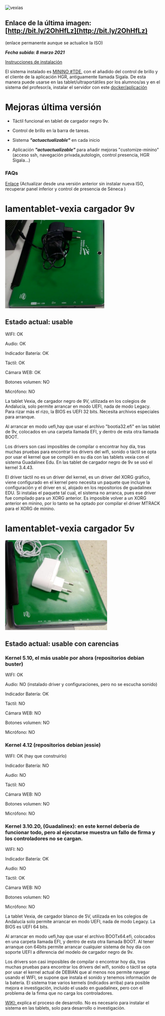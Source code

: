 ![vexias](https://user-images.githubusercontent.com/72696244/110154393-7e4e2c80-7de4-11eb-9d78-1116d448a7f9.png)

## Enlace de la última imagen: [http://bit.ly/2OhHfLz](http://bit.ly/2OhHfLz)
(enlace permanente aunque se actualice la ISO)

***Fecha subida: 8 marzo 2021***

[Instrucciones de instalación](https://github.com/aosucas499/lamentablet-vexia/wiki/0.-Instrucciones-de-instalaci%C3%B3n-MININO-%23TDE-en-tablets-VEXIA)

El sistema instalado es [MININO #TDE](https://github.com/aosucas499/minino-TDE), con el añadido del control de brillo y el cliente de la aplicación HGR, antiguamente llamada Sigala. De esta manera puede usarse en las tablet/ultraportátiles por los alumnos/as y en el sistema del profesor/a, instalar el servidor con este [docker/aplicación](https://github.com/aosucas499/hgr-dre)

# Mejoras última versión
 
 + Táctil funcional en tablet de cargador negro 9v.

 + Control de brillo en la barra de tareas.
 
 +  Sistema ***"actuactualizable"*** en cada inicio

 +  Aplicación ***"actuactualizable"*** para añadir mejoras "customize-minino" (acceso ssh, navegación privada,autologin, control presencia, HGR Sigala...)

### FAQs 
[Enlace](https://github.com/aosucas499/lamentablet-vexia/wiki/FAQ's) (Actualizar desde una versión anterior sin instalar nueva ISO, recuperar panel inferior y control de presencia de Séneca )

# lamentablet-vexia cargador 9v

![9v](https://github.com/aosucas499/lamentablet-vexia/raw/main/guadalinex/vexia-9v.png)

## Estado actual: usable
WIFI: OK

Audio: OK

Indicador Batería: OK

Táctil: OK
 
Cámara WEB: OK
 
Botones volumen: NO
 
Micrófono: NO

La tablet Vexia, de cargador negro de 9V, utilizada en los colegios de Andalucía, solo permite arrancar en modo UEFI, nada de modo Legacy. Para rizar más el rizo, la BIOS es UEFI 32 bits. Necesita archivos especiales para arranque.

Al arrancar en modo uefi,hay que usar el archivo "bootia32.efi" en las tablet de 9v, colocados en una carpeta llamada EFI, y dentro de esta otra llamada BOOT.

Los drivers son casi imposibles de compilar o encontrar hoy día, tras muchas pruebas para encontrar los drivers del wifi, sonido o táctil se opta por usar el kernel que se compiló en su día con las tablets vexia con el sistema Guadalinex Edu. En las tablet de cargador negro de 9v se usó el kernel 3.4.43.

El driver táctil no es un driver del kernel, es un driver del XORG gráfico, viene configurado en el kernel pero necesita un paquete que incluye la configuración y el driver en sí, alojado en los repositorios de guadalinex EDU. Si instalas el paquete tal cual, el sistema no arranca, pues ese driver fue compilado para un XORG anterior. Es imposible volver a un XORG anterior en minino, por lo tanto se ha optado por compilar el driver MTRACK para el XORG de minino. 

 
# lamentablet-vexia cargador 5v

![5v](https://github.com/aosucas499/lamentablet-vexia/raw/main/guadalinex/vexia-5v.png)

## Estado actual: usable con carencias

### Kernel 5.10, el más usable por ahora (repositorios debian buster)
WIFI: OK

Audio: NO (instalado driver y configuraciones, pero no se escucha sonido)

Indicador Batería: OK
 
Táctil: NO
 
Cámara WEB: NO
 
Botones volumen: NO
 
Micrófono: NO

### Kernel 4.12 (repositorios debian jessie)
WIFI: OK (hay que construirlo)

Indicador Batería: NO

Audio: NO
 
Táctil: NO
 
Cámara WEB: NO
 
Botones volumen: NO
 
Micrófono: NO

### Kernel 3.10.20, (Guadalinex): en este kernel debería de funcionar todo, pero al ejecutarse muestra un fallo de firma y los controladores no se cargan. 
WIFI: NO

Indicador Batería: OK

Audio: NO
 
Táctil: OK
 
Cámara WEB: NO
 
Botones volumen: NO
 
Micrófono: NO

La tablet Vexia, de cargador blanco de 5V, utilizada en los colegios de Andalucía solo permite arrancar en modo UEFI, nada de modo Legacy. La BIOS es UEFI 64 bits. 

Al arrancar en modo uefi,hay que usar el archivo BOOTx64.efi, colocados en una carpeta llamada EFI, y dentro de esta otra llamada BOOT. Al tener arranque con 64bits permite arrancar cualquier sistema de hoy día con soporte UEFI a diferencia del modelo de cargador negro de 9v.

Los drivers son casi imposibles de compilar o encontrar hoy día, tras muchas pruebas para encontrar los drivers del wifi, sonido o táctil se opta por usar el kernel actual de DEBIAN que al menos nos permite navegar usando el WIFI, se supone que instala el sonido y tenemos información de la batería. El sistema trae varios kernels (indicados arriba) para posible mejora e investigación, incluido el usado en guadalinex, pero con el problema de la firma que no carga los controladores.



[WIKI: ](https://github.com/aosucas499/lamentablet-vexia/wiki)explica el proceso de desarrollo. No es necesario para instalar el sistema en las tablets, solo para desarrollo o investigación.
  
  
